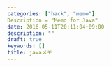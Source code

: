 ```yaml
---
categories: ["hack", "memo"]
Description = "Memo for Java"
date: 2016-05-11T20:11:04+09:00
description: ""
draft: true
keywords: []
title: javaメモ
---
```




